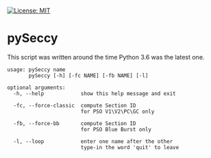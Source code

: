 [![License: MIT](https://img.shields.io/badge/License-MIT-yellow.svg)](https://opensource.org/licenses/MIT)

# pySeccy

This script was written around the time Python 3.6 was the latest one.

```
usage: pySeccy name
       pySeccy [-h] [-fc NAME] [-fb NAME] [-l]

optional arguments:
  -h, --help            show this help message and exit
  
  -fc, --force-classic  compute Section ID
                        for PSO V1\V2\PC\GC only
                        
  -fb, --force-bb       compute Section ID
                        for PSO Blue Burst only
                        
  -l, --loop            enter one name after the other
                        type-in the word 'quit' to leave
```

